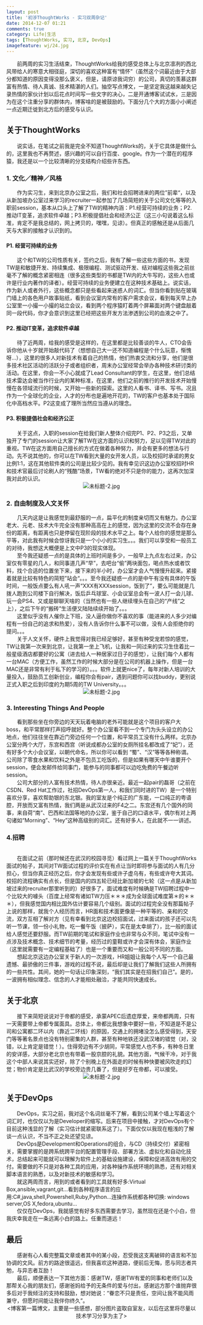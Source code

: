 ```yaml
---
layout: post
title: '初涉ThoughtWorks - 实习双周杂记'
date: 2014-12-07 01:21
comments: true
category: Life|生活
tags: [ThoughtWorks, 实习, 北京, DevOps]
imagefeature: wj/24.jpg
---
```

   <p> &emsp;&emsp;前两周的实习生活结束，ThoughtWorks给我的感受总体上与北京凛冽的西北风带给人的寒意大相径庭，深切的喜欢这种富有“情怀”（虽然这个词最近由于大部分都知道的原因变得没那么褒义，但是，请原谅我词穷）的公司，真切的羡慕这群富有热情、待人真诚、技术精湛的人们。抽空写点博文，一是坚定我这越来越失记录热情的家伙计划以后花点时间写一些文字的决心，二是开通博客试试水，三是因为在这个注重分享的群体内，博客啥的是被鼓励的。下面分几个大的方面小小阐述一点近期迁徙到北方后的感受与认识。</p>

<!--more-->

<h2><b>关于ThoughtWorks</b></h2>
   &emsp;&emsp;说实话，在笔试之前我是完全不知道ThoughtWorks的，关于它具体是做什么的，这里我也不再赘述，感兴趣的可以自行百度、google。作为一个潜在的程序猿，我还是以一个比较清晰的分支结构介绍些许东西。
<h3>  1. 文化／精神／风格</h3>
   &emsp;&emsp;作为实习生，来到北京办公室之后，我们和社会招聘进来的两位”前辈“，以及从新加坡办公室过来学习的recruiter一起参加了几场简短的关于公司文化等等的入职前session，基本从口头上了解了TW的精神内涵：P1.经营可持续的业务；P2.推动IT变革，追求软件卓越；P3.积极提倡社会和经济公正（这三小句说着这么标准，肯定不是我总结的，网上拷贝的，嘿嘿，见谅）。但真正的感触还是从后面几天与大家的接触才认识到的。
<h4>    P1. 经营可持续的业务</h4>
   &emsp;&emsp;这个和TW的公司性质有关，签约之后，我有了解一些这些方面的书，发现TW是和敏捷开发、持续集成、极限编程、测试驱动开发、结对编程这些我之前丝毫不了解的概念紧密相连（很多这些类型的书都是TW内的大牛写的，这些人也或许是行业内著作的译者）。经营可持续的业务便建立在这种技术基础上。说实话，作为新人或者外行，这些概念都只是些看起来迷惑人的词汇。但当你看到贴在玻璃门墙上的各色用户故事贴纸，看到会议室内常有的客户需求会议，看到每天早上办公室里一小撮一小撮的站立会议，看到两个程序猿盯着两个屏幕面对两个键盘敲着同一段代码，你才会意识到这里已经把这些开发方法渗透到公司的血液之中了。
<h4>    P2. 推动IT变革，追求软件卓越</h4>
   &emsp;&emsp;待了近两周，给我的感受是这样的，在这里都是比较善谈的牛人，CTO会告诉你他从十岁就开始敲代码了（想想自己大一还不知道编程是个什么玩意，惭愧呀...），这里的很多人对新技术有着自己的热情，他们热衷交流和分享，他们是很多技术社区活动的活跃分子或者组织者，周末办公室经常会举办各种技术研讨类的活动。在这里，你会一不小心就成了Lead Consultant的学生，在这里，他们总结技术雷达会被当作行业内的某种标准，在这里，他们之前的推行的开发技术开始慢慢在各领域流行的时候，又开始一些新的探索。这里的人看书、译书、写书。况且作为一个全球化的企业，人才的分布也是遍地开花的，TW的客户也基本处于国际化中高档水平。P2这变成了理所当然应当遵从的理念。
<h4>    P3. 积极提倡社会和经济公正</h4>
&emsp;&emsp;关于这点，入职的session在给我们新人整体介绍完P1、P2、P3之后，又单独开了专门的session让大家了解TW在这方面的认识和努力，足以见得TW对此的重视。TW在这方面用自己擅长的方式在做着各种努力，并会有更多的想法与行动。先不说其他的，你可以在TW看到大量的女开发人员，以及校招时承诺的男女比例1:1，这在其他软件类的公司是比较少见的。我有幸见识这边办公室校招时HR和技术官最后讨论刷人的“残酷”场景，TW看的绝对不只是你的能力，这再次加深我对此的认识。
<center><img class="center" src="{{ site.url }}/images/2014-15/twintern1.jpg" alt="未标题-2.jpg"></center>

<h3><b>2. 自由制度及人文关怀</b></h3>
&emsp;&emsp;几天内这是让我感觉到最舒服的一点，扁平化的制度亲切而又有魅力。办公室老大、元老、技术大牛完全没有那种高高在上的感觉，因为这里的交流不会存在身份的距离，有距离也只是停留在现阶段的技术水平之上。每个人给你的感觉是那么平等，对此我有时候会惊讶我只是一个小小的实习生。。。我们可以享受和一般员工的对待，我想这大概便是上文中P3的现实体现。<br/>
&emsp;&emsp;至今我还疑惑一点的是具体的上班时间是多少，一般早上九点左右过来，办公室仅有零星的几人，和同事道几声“早”，去吧台“偷”两块面包，喝点热水或者饮料，找个合适的位置坐下来，接下来的半小时，办公室才会人气慢慢升起来。紧接着就是比较有特色的简短”站会“。。。至今我还疑惑一点的是中午有没有具体的午饭时间，一般饭点要么有人吼一声“XXX有XXXsession，饭到了”，要么可能就是几拨人跑到公司楼下自行解决，饭后乒乓球室、小会议室总会有一波人打一会儿球、玩一会PS4、又或是聊聊天啥的（当然也有一些人继续埋头在自己的“产线”之上），之后下午的“搬砖”生活便又陆陆续续开始了。。。<br/>
&emsp;&emsp;这里似乎没有人催你上下班，没人逼你做你不喜欢的事（能进来的人多少对编程有一份自己的追求和热爱），没有人告诉你什么事不可以做，没有人会拒绝你的提问。。。 <br/>
&emsp;&emsp;关于人文关怀，硬件上我觉得对我已经足够好，甚至有种受宠若惊的感觉，TW让我第一次来到北京，让我第一坐上飞机，让我和一同过来的实习生住着比一般星级酒店都要好的公寓（进去给人一种居家过日子的感觉），让我们每个人都有一台MAC（方便工作，虽然工作的时候大部分是在公司的机器上操作，但是一台MAC还是非常有利于私下的学习的）。。。软件上就更nice了，每年对新人培训的大量投入，鼓励员工创新创业，编程你会有pair，遇到问题你可以找buddy，更别说正式入职之后到印度的为期5周的TW University。。。
<center><img class="center" src="{{ site.url }}/images/2014-15/twintern2.jpg" alt="未标题-2.jpg"></center>

<h3><b>3. Interesting Things And People</b></h3>
  &emsp;&emsp;看到那些坐在你旁边的天天玩着电脑的老外可能就是这个项目的客户大boss，和平常那样打声招呼就好。整个办公室看不到一个专门为头头设立的办公地点，他们往往坐在靠近门旁边任何一个位置，和平常员工没有什么两样。北京办公室分两个大厅，东宫和西宫（听说成都办公室的女厕所挂名都改成了“妃”），还有好多个大小会议室，以朝代命名，所以你可以看到 “蜀”、“汉”等等各种称谓。公司除了零食水果和饮料之外是不包员工吃饭的，但是如果有哪天中午谁要开个session，便会发邮件给同事门，能参与的同事都可以边吃免费的午餐边听session。<br/>
  &emsp;&emsp;公司大部分的人富有技术热情，待人亦很亲近。最近一起pair的磊哥（之前在CSDN、Red Hat工作过，社招DevOps第一人，和我们同时进的TW）是一个特别喜欢分享，喜欢帮助银的东北银。我的室友是个纯正的广东能，一口纯正的粤语腔，开放而又富有热情，我们两是从武汉过来的F4之二。东宫还有几个国外的同事，来自荷“南”、巴西和法国等地的办公室，鉴于自己的口语水平，偶尔有对上两句诸如“Morning”、“Hey”这种高级别的词汇。还有好多人，在此就不一一讲述。
<h3><p>4.招聘</p></h3><br/>
   &emsp;&emsp;在面试之前（那时候还在武汉的校园寻觅）看过网上一篇关于ThoughtWorks面试的帖子，其间对TW面试过程的评价实在有点让当时即将参与面试的人有几分担心，但当你真正经历之后，你才会发现有些或许子虚乌有，有些或许夸大其词。校招的流程确实有点长，但是国内的四五轮已经比新加坡的七轮（这一点是从新加坡过来的recruiter那里听到的）好很多了，面试难度有时候确是TW招聘过程中一个比较大的噱头（百度上经常有诸如TW力压＊＊＊成为全球面试难度第＊的＊＊＊），但我感觉国内相比国外估计要容易几个级别。面试的过程完全没有那篇帖子上说的那样，就我个人经历而言，HR面和技术面更像是一种平等的、亲和的交流，双方互相了解对方（见有幸看到北京这边校招面试，过来面试的孩子还可以先听一节课，领一份小礼物，吃一餐午饭（披萨），实在是太幸胡了），比一般的面试给人感觉还要舒服。而TW前期的笔试和家庭作业也非常与众不同，笔试中没有一点涉及技术概念、技术细节的考量，经历过的童鞋或许才会深有体会，家庭作业（这里就需要有一定编程基础了）也是一个重要而又和一般公司不同的方面。<br/>
   &emsp;&emsp;想起北京这边办公室关于新人的一次游戏，HR姐姐让我每个人写一个自己最遗憾、最骄傲的三件事，游戏的过程不说，最后却是让我们了解我们这些人所拥有的一些共性。其间，她的一句话让印象深刻，“我们其实是在招我们自己”。是的，一波拥有相似理念、信念的人才能相处融洽，才能共同快速成长。<br/>
<h2><b> 关于北京</b></h2>
   &emsp;&emsp;接下来简短说说对于帝都的感受，承蒙APEC后遗症厚爱，来帝都两周，只有一天需要带上帝都专属面具。总体上，帝都比我想象中要好一些，不知道是不是公司和公寓都二环以内（靠近二环线）的原因，交通上的拥堵没怎么感受得到，天安门等等著名景点也没有特别密集的人群，甚至有种地铁还没武汉堵的错觉（对，没错，以上肯定是错觉！）。住得旁边有不少胡同，平常感觉人也不多，有种冬日里的安详感，大部分老北京也有带着一股京腔的礼貌。其他方面，气候干冷，对于我这个中部人来说其实还好，除了个别晚上在外面走的时候有种快要被风吹走的幻觉；物价肯定是比武汉的学校旁边贵几番了，但是好歹在帝都，可以接受。
   <center><img class="center" src="{{ site.url }}/images/2014-15/twintern3.jpg" alt="未标题-2.jpg"></center>
<h2><b> 关于DevOps </b></h2>
   &emsp;&emsp;DevOps，实习之前，我对这个名词丝毫不了解，看到公司某个墙上写着这个词汇时，也仅仅以为是Developer的缩写。后来在项目中接触，才对DevOps有个目前这种浅显的了解（实习估计就紧密联系这了）。下面仅仅以我现在粗浅的了解谈一点认识，不当不正之处还望见谅。<br/>
   &emsp;&emsp;DevOps是Development和Operations的组合，与CD（持续交付）紧密相关，需要掌握的是跨系统跨平台的配置管理手段、部署方法、虚拟化和自动化技术，总结起来可能就可以理解为软件上的基础设施建设，保障和促进高效有用的交付。需要做的不只是对各种工具的应用，对各种操作系统环境的熟悉，还有对相关脚本语言的熟悉，以及对新技术的敏感和学习。<br/>
   &emsp;&emsp;就这两周而言，用到的或者看到的工具就有好多:Virtual Box,ansible,vagrant,git...看到各种程序语言的应用:C#,java,shell,Powershell,Ruby,Python...连操作系统都各种切换: windows server,OS X,fedora,ubuntu... <br/>
   &emsp;&emsp;仅仅在DevOps，我就感觉有好多东西需要去学习，虽然现在还是个小白，但我庆幸我走在一条远离小白的路上。任重而道远！
<h2><b> 最后 </b></h2>
   &emsp;&emsp;感谢有心人看完整篇文章或者其中的某小段，忍受我这支离破碎的语言和不加协调的文风。前方的路途很遥远，但我喜欢这种道路，便前后无悔，愿与同志者共勉，与异志者互励！ <br/>
   &emsp;&emsp;最后，顺便表达一下其他方面：感谢TW，感谢TW有爱的同事和老师们以及那帮关心我的朋友们，感谢爸妈给予的无条件的爱与付出，感谢远方那个谁抛弃很多后对于我倾注的支持和鼓励，想对她说：“眷恋不只是责任，空间让我不能风雨兼守，但愿时间能让我伴你终久”。
   <center><博客第一篇博文，主要是一些感想，部分图片盗取自室友，以后在这里将尽量以技术学习分享为主了></center>
